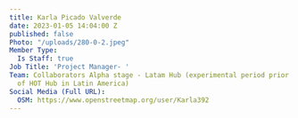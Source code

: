 ```yaml
---
title: Karla Picado Valverde
date: 2023-01-05 14:04:00 Z
published: false
Photo: "/uploads/280-0-2.jpeg"
Member Type:
  Is Staff: true
Job Title: 'Project Manager- '
Team: Collaborators Alpha stage - Latam Hub (experimental period prior to the creation
  of HOT Hub in Latin America)
Social Media (Full URL):
  OSM: https://www.openstreetmap.org/user/Karla392
---
```


